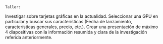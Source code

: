 	Taller:
Investigar sobre tarjetas gráficas en la actualidad. 
Seleccionar una GPU en particular y buscar sus características (Fecha de lanzamiento, características generales, precio, etc.).
Crear una presentación de máximo 4 diapositivas con la información resumida y clara de la investigación referida anteriormente.
